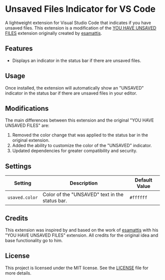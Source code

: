 # Unsaved Files Indicator for VS Code

A lightweight extension for Visual Studio Code that indicates if you have unsaved files. This extension is a modification of the [YOU HAVE UNSAVED FILES](https://github.com/esamattis/vscode-unsaved) extension originally created by [esamattis](https://github.com/esamattis).

## Features

- Displays an indicator in the status bar if there are unsaved files.

## Usage

Once installed, the extension will automatically show an "UNSAVED" indicator in the status bar if there are unsaved files in your editor.

## Modifications

The main differences between this extension and the original "YOU HAVE UNSAVED FILES" are:

1. Removed the color change that was applied to the status bar in the original extension.
2. Added the ability to customize the color of the "UNSAVED" indicator.
3. Updated dependencies for greater compatibility and security.

## Settings

| Setting                     | Description                                          | Default Value      |
|-----------------------------|------------------------------------------------------|--------------------|
| `usaved.color`              | Color of the "UNSAVED" text in the status bar.       | `#ffffff`          |

## Credits

This extension was inspired by and based on the work of [esamattis](https://github.com/esamattis) with his "YOU HAVE UNSAVED FILES" extension. All credits for the original idea and base functionality go to him.

## License

This project is licensed under the MIT license. See the [LICENSE](LICENSE) file for more details.
